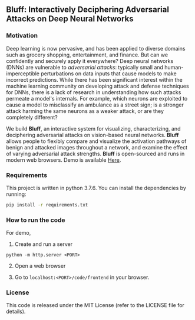 ## Bluff: Interactively Deciphering Adversarial Attacks on Deep Neural Networks

### Motivation

Deep learning is now pervasive, and has been applied to diverse domains such as grocery shopping, entertainment, and finance. But can we confidently and securely apply it everywhere? Deep neural networks (DNNs) are vulnerable to _adversarial attacks_: typically small and human-imperceptible perturbations on data inputs that cause models to make incorrect predictions. While there has been significant interest within the machine learning community on developing attack and defense techniques for DNNs, there is a lack of research in understanding how such attacks permeate a model's internals. For example, which neurons are exploited to cause a model to misclassify an ambulance as a street sign; is a stronger attack harming the same neurons as a weaker attack, or are they completely different?

We build **Bluff**, an interactive system for visualizing, characterizing, and deciphering adversarial attacks on vision-based neural networks. **Bluff** allows people to flexibly compare and visualize the activation pathways of benign and attacked images throughout a network, and examine the effect of varying adversarial attack strengths. **Bluff** is open-sourced and runs in modern web browsers. Demo is available [Here](https://poloclub.github.io/bluff).

### Requirements
This project is written in python 3.7.6. You can install the dependencies by running:
```bash
pip install -r requirements.txt
```

### How to run the code
For demo, 

1. Create and run a server
```
python -m http.server <PORT>
``` 

2. Open a web browser

3. Go to `localhost:<PORT>/code/frontend` in your browser.

### License
This code is released under the MIT License (refer to the LICENSE file for details).

